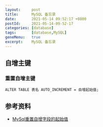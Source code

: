 ```yaml
---
layout:     post
title:      MySQL 备忘录
date:       2021-05-14 09:52:17 +0800
postId:     2021-05-14-09-52-17
categories: [database]
tags:       [database,MySQL]
geneMenu:   true
excerpt:    MySQL 备忘录
---
```


## 自增主键

### 重置自增主键

```
ALTER TABLE 表名 AUTO_INCREMENT = 自增起始值;
```

## 参考资料

* [MySql重置自增字段的起始值](https://www.jianshu.com/p/d3b225260042)